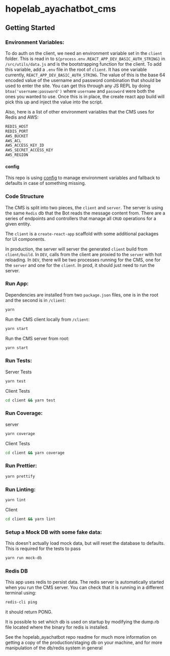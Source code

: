 # hopelab_ayachatbot_cms

## Getting Started

### Environment Variables:

To do auth on the client, we need an environment variable set in the `client` folder. This is read in to `${process.env.REACT_APP_DEV_BASIC_AUTH_STRING}` in `/src/utils/data.js` and is the bootstrapping function for the client. To add this variable, add a `.env` file in the root of `client`. It has one variable currently, `REACT_APP_DEV_BASIC_AUTH_STRING`. The value of this is the base 64 encoded value of the username and password combination that should be used to enter the site. You can get this through any JS REPL by doing `btoa('username:password')` where `username` and `password` were both the ones you wanted to use. Once this is in place, the create react app build will pick this up and inject the value into the script.

Also, here is a list of other environment variables that the CMS uses for Redis and AWS:

```bash
REDIS_HOST
REDIS_PORT
AWS_BUCKET
AWS_ACL
AWS_ACCESS_KEY_ID
AWS_SECRET_ACCESS_KEY
AWS_REGION
```

#### config
This repo is using [config](https://www.npmjs.com/package/config) to manage environment variables and fallback to defaults in case of something missing.

### Code Structure

The CMS is split into two pieces, the `client` and `server`. The server is using the same `Redis` db that the Bot reads the message content from. There are a series of endpoints and controllers that manage all `CRUD` operations for a given entity.

The `client` is a `create-react-app` scaffold with some additional packages for UI components.

In production, the server will server the generated `client` build from `client/build`. In `DEV`, calls from the client are proxied to the `server` with hot reloading. In `DEV`, there will be two processes running for the CMS, one for the `server` and one for the `client`. In prod, it should just need to run the server.

### Run App:

Dependencies are installed from two `package.json` files, one is in the root and the second is in `/client`:

```bash
yarn
```

Run the CMS client locally from `/client`:
```bash
yarn start
```

Run the CMS server from root:
```bash
yarn start
```


### Run Tests:

Server Tests
```bash
yarn test
```

Client Tests
```bash
cd client && yarn test
```


### Run Coverage:

server
```bash
yarn coverage
```

Client Tests
```bash
cd client && yarn coverage
```

### Run Prettier:

```bash
yarn prettify
```

### Run Linting:

```bash
yarn lint
```

Client
```bash
cd client && yarn lint
```

### Setup a Mock DB with some fake data:

This doesn't actually load mock data, but will reset the database to defaults. This is required for the tests to pass

```bash
yarn run mock-db
```

### Redis DB
This app uses redis to persist data. The redis server is automatically started when you run the CMS server. You can check that it is running in a different terminal using:

```bash
redis-cli ping
```
it should return PONG.

It is possible to set which db is used on startup by modifying the dump.rb file located where the binary for redis is installed.

See the hopelab_ayachatbot repo readme for much more information on getting a copy of the production/staging db on your machine, and for more manipulation of the db/redis system in general

